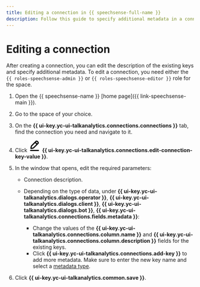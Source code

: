 ```yaml
---
title: Editing a connection in {{ speechsense-full-name }}
description: Follow this guide to specify additional metadata in a connection.
---
```


# Editing a connection

After creating a connection, you can edit the description of the existing keys and specify additional metadata. To edit a connection, you need either the `{{ roles-speechsense-admin }}` or `{{ roles-speechsense-editor }}` role for the space.

1. Open the {{ speechsense-name }} [home page]({{ link-speechsense-main }}).
1. Go to the space of your choice.
1. On the **{{ ui-key.yc-ui-talkanalytics.connections.connections }}** tab, find the connection you need and navigate to it.
1. Click ![create](../../../_assets/console-icons/pencil-to-line.svg) **{{ ui-key.yc-ui-talkanalytics.connections.edit-connection-key-value }}**.
1. In the window that opens, edit the required parameters:

   * Connection description.
   * Depending on the type of data, under **{{ ui-key.yc-ui-talkanalytics.dialogs.operator }}**, **{{ ui-key.yc-ui-talkanalytics.dialogs.client }}**, **{{ ui-key.yc-ui-talkanalytics.dialogs.bot }}**, **{{ ui-key.yc-ui-talkanalytics.connections.fields.metadata }}**:
   
      * Change the values of the **{{ ui-key.yc-ui-talkanalytics.connections.column.name }}** and **{{ ui-key.yc-ui-talkanalytics.connections.column.description }}** fields for the existing keys.
      * Click **{{ ui-key.yc-ui-talkanalytics.connections.add-key }}** to add more metadata. Make sure to enter the new key name and select a [metadata type](../../concepts/resources-hierarchy.md#connection).

1. Click **{{ ui-key.yc-ui-talkanalytics.common.save }}**.